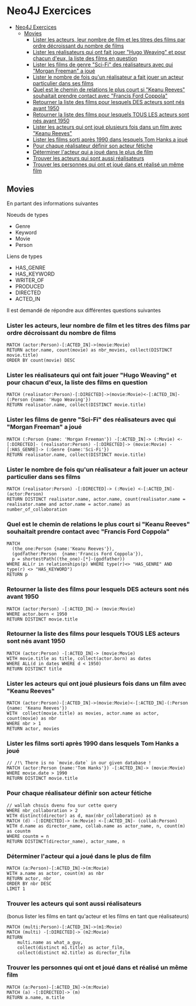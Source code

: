 # Neo4J Exercices

- [Neo4J Exercices](#neo4j-exercices)
  - [Movies](#movies)
    - [Lister les acteurs, leur nombre de film et les titres des films par ordre décroissant du nombre de films](#lister-les-acteurs-leur-nombre-de-film-et-les-titres-des-films-par-ordre-d%c3%a9croissant-du-nombre-de-films)
    - [Lister les réalisateurs qui ont fait jouer "Hugo Weaving" et pour chacun d'eux, la liste des films en question](#lister-les-r%c3%a9alisateurs-qui-ont-fait-jouer-%22hugo-weaving%22-et-pour-chacun-deux-la-liste-des-films-en-question)
    - [Lister les films de genre "Sci-Fi" des réalisateurs avec qui "Morgan Freeman" a joué](#lister-les-films-de-genre-%22sci-fi%22-des-r%c3%a9alisateurs-avec-qui-%22morgan-freeman%22-a-jou%c3%a9)
    - [Lister le nombre de fois qu'un réalisateur a fait jouer un acteur particulier dans ses films](#lister-le-nombre-de-fois-quun-r%c3%a9alisateur-a-fait-jouer-un-acteur-particulier-dans-ses-films)
    - [Quel est le chemin de relations le plus court si "Keanu Reeves" souhaitait prendre contact avec "Francis Ford Coppola"](#quel-est-le-chemin-de-relations-le-plus-court-si-%22keanu-reeves%22-souhaitait-prendre-contact-avec-%22francis-ford-coppola%22)
    - [Retourner la liste des films pour lesquels DES acteurs sont nés avant 1950](#retourner-la-liste-des-films-pour-lesquels-des-acteurs-sont-n%c3%a9s-avant-1950)
    - [Retourner la liste des films pour lesquels TOUS LES acteurs sont nés avant 1950](#retourner-la-liste-des-films-pour-lesquels-tous-les-acteurs-sont-n%c3%a9s-avant-1950)
    - [Lister les acteurs qui ont joué plusieurs fois dans un film avec "Keanu Reeves"](#lister-les-acteurs-qui-ont-jou%c3%a9-plusieurs-fois-dans-un-film-avec-%22keanu-reeves%22)
    - [Lister les films sorti après 1990 dans lesquels Tom Hanks a joué](#lister-les-films-sorti-apr%c3%a8s-1990-dans-lesquels-tom-hanks-a-jou%c3%a9)
    - [Pour chaque réalisateur définir son acteur fétiche](#pour-chaque-r%c3%a9alisateur-d%c3%a9finir-son-acteur-f%c3%a9tiche)
    - [Déterminer l'acteur qui a joué dans le plus de film](#d%c3%a9terminer-lacteur-qui-a-jou%c3%a9-dans-le-plus-de-film)
    - [Trouver les acteurs qui sont aussi réalisateurs](#trouver-les-acteurs-qui-sont-aussi-r%c3%a9alisateurs)
    - [Trouver les personnes qui ont et joué dans et réalisé un même film](#trouver-les-personnes-qui-ont-et-jou%c3%a9-dans-et-r%c3%a9alis%c3%a9-un-m%c3%aame-film)

## Movies

En partant des informations suivantes

Noeuds de types

- Genre
- Keyword
- Movie
- Person

Liens de types

- HAS_GENRE
- HAS_KEYWORD
- WRITER_OF
- PRODUCED
- DIRECTED
- ACTED_IN

Il est demandé de répondre aux différentes questions suivantes

### Lister les acteurs, leur nombre de film et les titres des films par ordre décroissant du nombre de films

```cypher
MATCH (actor:Person)-[:ACTED_IN]->(movie:Movie)
RETURN actor.name, count(movie) as nbr_movies, collect(DISTINCT movie.title)
ORDER BY count(movie) DESC
```

### Lister les réalisateurs qui ont fait jouer "Hugo Weaving" et pour chacun d'eux, la liste des films en question

```cyper
MATCH (realisator:Person)-[:DIRECTED]->(movie:Movie)<-[:ACTED_IN]- (:Person {name: 'Hugo Weaving'})
RETURN realisator.name, collect(DISTINCT movie.title)
```

### Lister les films de genre "Sci-Fi" des réalisateurs avec qui "Morgan Freeman" a joué

```cypher
MATCH (:Person {name: 'Morgan Freeman'}) -[:ACTED_IN]-> (:Movie) <-[:DIRECTED]- (realisator:Person) -[:DIRECTED]-> (movie:Movie) -[:HAS_GENRE]-> (:Genre {name:'Sci-Fi'})
RETURN realisator.name, collect(DISTINCT movie.title)
```

### Lister le nombre de fois qu'un réalisateur a fait jouer un acteur particulier dans ses films

```cypher
MATCH (realisator:Person) -[:DIRECTED]-> (:Movie) <-[:ACTED_IN]- (actor:Person)
RETURN DISTINCT realisator.name, actor.name, count(realisator.name = realisator.name and actor.name = actor.name) as number_of_collaboration
```

### Quel est le chemin de relations le plus court si "Keanu Reeves" souhaitait prendre contact avec "Francis Ford Coppola"

```cypher
MATCH
  (the_one:Person {name:'Keanu Reeves'}),
  (godfather:Person  {name:'Francis Ford Coppola'}),
  p = shortestPath((the_one)-[*]-(godfather))
WHERE ALL(r in relationships(p) WHERE type(r)<> "HAS_GENRE" AND type(r) <> "HAS_KEYWORD")
RETURN p
```

### Retourner la liste des films pour lesquels DES acteurs sont nés avant 1950

```cypher
MATCH (actor:Person) -[:ACTED_IN]-> (movie:Movie)
WHERE actor.born < 1950
RETURN DISTINCT movie.title
```

### Retourner la liste des films pour lesquels TOUS LES acteurs sont nés avant 1950

```cypher
MATCH (actor:Person) -[:ACTED_IN]-> (movie:Movie)
WITH movie.title as title, collect(actor.born) as dates
WHERE ALL(d in dates WHERE d < 1950)
RETURN DISTINCT title
```

### Lister les acteurs qui ont joué plusieurs fois dans un film avec "Keanu Reeves"

```cypher
MATCH (actor:Person)-[:ACTED_IN]->(movie:Movie)<-[:ACTED_IN]-(:Person {name: 'Keanu Reeves'})
WITH  collect(movie.title) as movies, actor.name as actor, count(movie) as nbr
WHERE nbr > 1
RETURN actor, movies
```

### Lister les films sorti après 1990 dans lesquels Tom Hanks a joué

```cypher
// /!\ There is no `movie.date` in our given database !
MATCH (actor:Person {name:'Tom Hanks'}) -[:ACTED_IN]-> (movie:Movie)
WHERE movie.date > 1990
RETURN DISTINCT movie.title
```

### Pour chaque réalisateur définir son acteur fétiche

```cypher
// wallah chsuis dvenu fou sur cette query
WHERE nbr_collaboration > 2
WITH distinct(director) as d, max(nbr_collaboration) as n
MATCH (d) -[:DIRECTED]-> (m:Movie) <-[:ACTED_IN]- (collab:Person)
WITH d.name as director_name, collab.name as actor_name, n, count(m) as countm
WHERE countm = n
RETURN DISTINCT(director_name), actor_name, n
```

### Déterminer l'acteur qui a joué dans le plus de film

```cypher
MATCH (a:Person)-[:ACTED_IN]->(m:Movie)
WITH a.name as actor, count(m) as nbr
RETURN actor, nbr
ORDER BY nbr DESC
LIMIT 1
```

### Trouver les acteurs qui sont aussi réalisateurs

(bonus lister les films en tant qu'acteur et les films en tant que réalisateurs)

```cypher
MATCH (multi:Person)-[:ACTED_IN]->(m1:Movie)
MATCH (multi) -[:DIRECTED]-> (m2:Movie)
RETURN
    multi.name as what_a_guy,
    collect(distinct m1.title) as actor_film,
    collect(distinct m2.title) as director_film
```

### Trouver les personnes qui ont et joué dans et réalisé un même film

```cypher
MATCH (a:Person)-[:ACTED_IN]->(m:Movie)
MATCH (a) -[:DIRECTED]-> (m)
RETURN a.name, m.title
```
